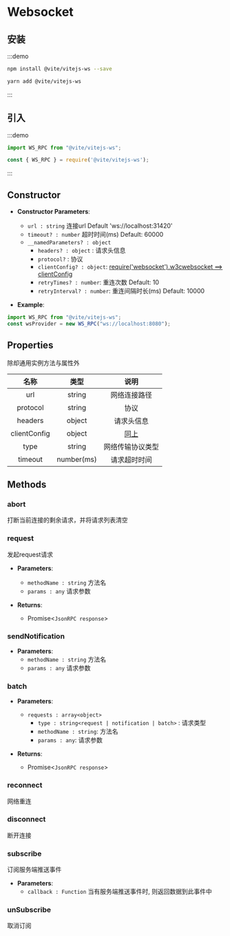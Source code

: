 # Websocket

## 安装

:::demo
```bash tab:npm
npm install @vite/vitejs-ws --save
```

```bash tab:yarn
yarn add @vite/vitejs-ws
```
:::

## 引入

:::demo
```javascript tab:ES6
import WS_RPC from "@vite/vitejs-ws";
```

```javascript tab:require
const { WS_RPC } = require('@vite/vitejs-ws');
```
:::

## Constructor

- **Constructor Parameters**: 
    * `url : string` 连接url Default 'ws://localhost:31420'
    * `timeout? : number` 超时时间(ms) Default: 60000
    * `__namedParameters? : object` 
        - `headers? : object` : 请求头信息
        - `protocol?` : 协议
        - `clientConfig? : object`: [require('websocket').w3cwebsocket ==> clientConfig](https://github.com/theturtle32/WebSocket-Node/blob/58f301a6e245ee25c4ca50dbd6e3d30c69c9d3d1/docs/WebSocketClient.md)
        - `retryTimes? : number`: 重连次数 Default: 10
        - `retryInterval? : number`: 重连间隔时长(ms) Default: 10000

- **Example**:
```javascript
import WS_RPC from "@vite/vitejs-ws";
const wsProvider = new WS_RPC("ws://localhost:8080");
```

## Properties
除却通用实例方法与属性外

|  名称  | 类型 | 说明 |
|:------------:|:-----:|:-----:|
| url | string | 网络连接路径 |
| protocol | string | 协议 |
| headers | object | 请求头信息 |
| clientConfig | object | [同上](https://github.com/theturtle32/WebSocket-Node/blob/58f301a6e245ee25c4ca50dbd6e3d30c69c9d3d1/docs/WebSocketClient.md)|
| type |  string | 网络传输协议类型 |
| timeout | number(ms) | 请求超时时间 |

## Methods

### abort
打断当前连接的剩余请求，并将请求列表清空

### request
发起request请求

- **Parameters**: 
  * `methodName : string` 方法名
  * `params : any` 请求参数

- **Returns**:
    - Promise<`JsonRPC response`>

### sendNotification

- **Parameters**: 
  * `methodName : string` 方法名
  * `params : any` 请求参数

### batch

- **Parameters**: 
  * `requests : array<object>` 
	- `type : string<request | notification | batch>` : 请求类型
    - `methodName : string`: 方法名
    - `params : any`: 请求参数

- **Returns**:
    - Promise<`JsonRPC response`>

### reconnect
网络重连

### disconnect
断开连接

### subscribe
订阅服务端推送事件

- **Parameters**: 
  * `callback : Function` 当有服务端推送事件时, 则返回数据到此事件中

### unSubscribe
取消订阅
